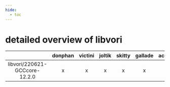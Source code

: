 ```yaml
---
hide:
  - toc
---
```


detailed overview of libvori
============================

| |donphan|victini|joltik|skitty|gallade|accelgor|swalot|doduo|
| :---: | :---: | :---: | :---: | :---: | :---: | :---: | :---: | :---: |
|libvori/220621-GCCcore-12.2.0|x|x|x|x|x|x|x|x|
